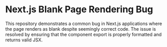 # Next.js Blank Page Rendering Bug
This repository demonstrates a common bug in Next.js applications where the page renders as blank despite seemingly correct code.  The issue is resolved by ensuring that the component export is properly formatted and returns valid JSX.